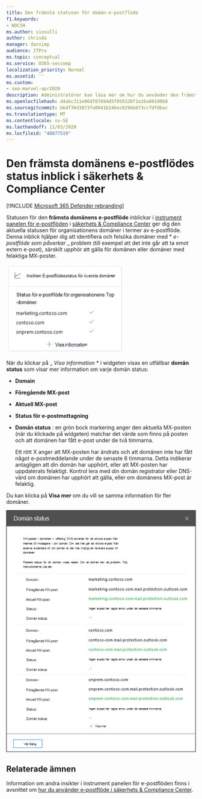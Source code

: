```yaml
---
title: Den främsta statusen för domän-e-postflöde
f1.keywords:
- NOCSH
ms.author: siosulli
author: chrisda
manager: dansimp
audience: ITPro
ms.topic: conceptual
ms.service: O365-seccomp
localization_priority: Normal
ms.assetid: ''
ms.custom:
- seo-marvel-apr2020
description: Administratörer kan läsa mer om hur du använder den främsta domänens e-postflödes status inblick i instrument panelen för e-postflöde i säkerhets & efterlevnad för att felsöka e-postproblem i samband med MX-poster i deras e-
ms.openlocfilehash: d4abc311e96df87894d5f059328f1a16a00190b8
ms.sourcegitcommit: b64f36d3873fa0041b24bec029deb73ccfdfdbac
ms.translationtype: MT
ms.contentlocale: sv-SE
ms.lasthandoff: 11/03/2020
ms.locfileid: "48877519"
---
```

# <a name="top-domain-mail-flow-status-insight-in-the-security--compliance-center"></a>Den främsta domänens e-postflödes status inblick i säkerhets & Compliance Center

[!INCLUDE [Microsoft 365 Defender rebranding](../includes/microsoft-defender-for-office.md)]


Statusen för den **främsta domänens e-postflöde** inblickar i [instrument panelen för e-postflöden](mail-flow-insights-v2.md) i [säkerhets & Compliance Center](https://protection.office.com) ger dig den aktuella statusen för organisationens domäner i termer av e-postflöde. Denna inblick hjälper dig att identifiera och felsöka domäner med * *_e-postflöde som påverkar_* _ problem (till exempel att det inte går att ta emot extern e-post), särskilt upphör att gälla för domänen eller domäner med felaktiga MX-poster.

![Flödes schema för bästa domän status i instrument panelen för e-postflöde i säkerhets & Compliance Center](../../media/mfi-top-domain-mail-flow-status-widget.png)

När du klickar på _ *Visa information* * i widgeten visas en utfällbar **domän status** som visar mer information om varje domän status:

- **Domain**
- **Föregående MX-post**
- **Aktuell MX-post**
- **Status för e-postmottagning**
- **Domän status** : en grön bock markering anger den aktuella MX-posten (när du klickade på widgeten) matchar det värde som finns på posten och att domänen har fått e-post under de två timmarna.

  Ett rött X anger att MX-posten har ändrats och att domänen inte har fått något e-postmeddelande under de senaste 6 timmarna. Detta indikerar antagligen att din domän har upphört, eller att MX-posten har uppdaterats felaktigt. Kontrol lera med din domän registrator eller DNS-värd om domänen har upphört att gälla, eller om domänens MX-post är felaktig.

Du kan klicka på **Visa mer** om du vill se samma information för fler domäner.

![Den utfällbara informationen i den främsta domänens e-flöde-status inblick](../../media/mfi-top-domain-mail-flow-status-view-details.png)

## <a name="related-topics"></a>Relaterade ämnen

Information om andra insikter i instrument panelen för e-postflöden finns i avsnittet om [hur du använder e-postflöde i säkerhets & Compliance Center](mail-flow-insights-v2.md).
